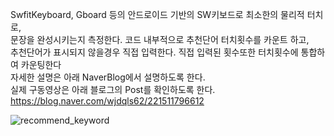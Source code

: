 SwfitKeyboard, Gboard 등의 안드로이드 기반의 SW키보드로 최소한의 물리적 터치로,</br>
문장을 완성시키는지 측정한다. 코드 내부적으로 추천단어 터치횟수를 카운트 하고,</br>
추천단어가 표시되지 않을경우 직접 입력한다. 직접 입력된 횟수또한 터치횟수에 통합하여 카운팅한다</br>
자세한 설명은 아래 NaverBlog에서 설명하도록 한다.</br>
실제 구동영상은 아래 블로그의 Post를 확인하도록 한다.</br>
https://blog.naver.com/wjdqls62/221511796612

![recommend_keyword](https://user-images.githubusercontent.com/8287502/151957934-2d14d26f-b800-4a40-bbe8-beea449e0778.png)
